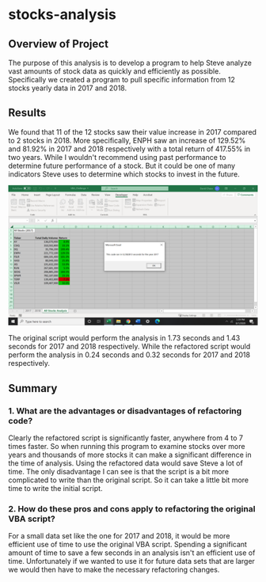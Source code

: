 # stocks-analysis

## Overview of Project

The purpose of this analysis is to develop a program to help Steve analyze vast amounts of stock data as quickly and efficiently as possible. Specifically we created a program to pull specific information from 12 stocks yearly data in 2017 and 2018.

## Results 

We found that 11 of the 12 stocks saw their value increase in 2017 compared to 2 stocks in 2018. More specifically, ENPH saw an increase of 129.52% and 81.92% in 2017 and 2018 respectively with a total return of 417.55% in two years. While I wouldn't recommend using past performance to determine future performance of a stock. But it could be one of many indicators Steve uses to determine which stocks to invest in the future.

![2017 Stock Analysis](Resources/VBA_Challenge_2017.png)

The original script would perform the analysis in 1.73 seconds and 1.43 seconds for 2017 and 2018 respectively. While the refactored script would perform the analysis in   0.24 seconds and 0.32 seconds for 2017 and 2018 respectively. 

## Summary

### 1. What are the advantages or disadvantages of refactoring code?

Clearly the refactored script is significantly faster, anywhere from 4 to 7 times faster. So when running this program to examine stocks over more years and thousands of more stocks it can make a significant difference in the time of analysis. Using the refactored data would save Steve a lot of time. The only disadvantage I can see is that the script is a bit more complicated to write than the original script. So it can take a little bit more time to write the initial script.

### 2. How do these pros and cons apply to refactoring the original VBA script?

For a small data set like the one for 2017 and 2018, it would be more efficient use of time to use the original VBA script. Spending a significant amount of time to save a few seconds in an analysis isn't an efficient use of time. Unfortunately if we wanted to use it for future data sets that are larger we would then have to make the necessary refactoring changes.
